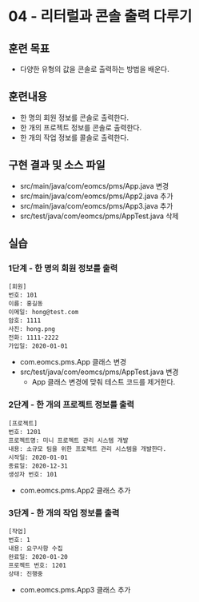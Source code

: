# 04 - 리터럴과 콘솔 출력 다루기

## 훈련 목표

- 다양한 유형의 값을 콘솔로 출력하는 방법을 배운다.

## 훈련내용

- 한 명의 회원 정보를 콘솔로 출력한다.
- 한 개의 프로젝트 정보를 콘솔로 출력한다.
- 한 개의 작업 정보를 콜솔로 출력한다.
  
## 구현 결과 및 소스 파일

- src/main/java/com/eomcs/pms/App.java 변경
- src/main/java/com/eomcs/pms/App2.java 추가
- src/main/java/com/eomcs/pms/App3.java 추가
- src/test/java/com/eomcs/pms/AppTest.java 삭제

## 실습

### 1단계 - 한 명의 회원 정보를 출력

```console
[회원]
번호: 101
이름: 홍길동
이메일: hong@test.com
암호: 1111
사진: hong.png
전화: 1111-2222
가입일: 2020-01-01
```

- com.eomcs.pms.App  클래스 변경
- src/test/java/com/eomcs/pms/AppTest.java 변경
  - App 클래스 변경에 맞춰 테스트 코드를 제거한다.

### 2단계 - 한 개의 프로젝트 정보를 출력

```console
[프로젝트]
번호: 1201
프로젝트명: 미니 프로젝트 관리 시스템 개발
내용: 소규모 팀을 위한 프로젝트 관리 시스템을 개발한다.
시작일: 2020-01-01
종료일: 2020-12-31
생성자 번호: 101
```

- com.eomcs.pms.App2  클래스 추가
  
### 3단계 - 한 개의 작업 정보를 출력

```console
[작업]
번호: 1
내용: 요구사항 수집
완료일: 2020-01-20
프로젝트 번호: 1201
상태: 진행중
```

- com.eomcs.pms.App3  클래스 추가
